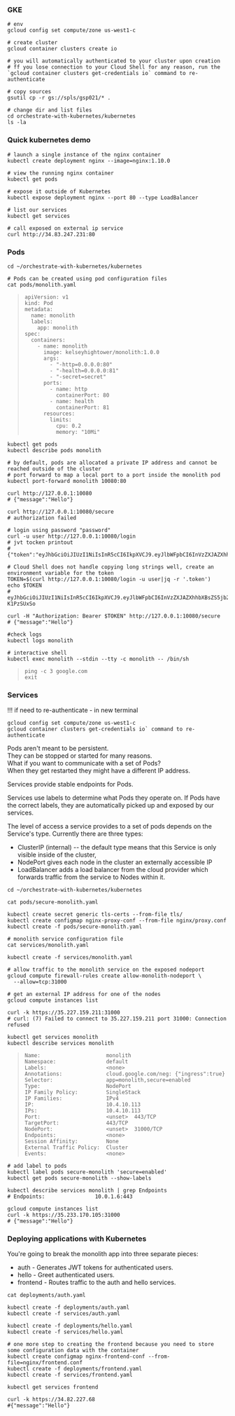 
### GKE

```
# env
gcloud config set compute/zone us-west1-c

# create cluster
gcloud container clusters create io

# you will automatically authenticated to your cluster upon creation
# ff you lose connection to your Cloud Shell for any reason, run the `gcloud container clusters get-credentials io` command to re-authenticate
```

```
# copy sources
gsutil cp -r gs://spls/gsp021/* .

# change dir and list files
cd orchestrate-with-kubernetes/kubernetes
ls -la
```

### Quick kubernetes demo

```
# launch a single instance of the nginx container
kubectl create deployment nginx --image=nginx:1.10.0

# view the running nginx container
kubectl get pods

# expose it outside of Kubernetes
kubectl expose deployment nginx --port 80 --type LoadBalancer

# list our services
kubectl get services

# call exposed on external ip service
curl http://34.83.247.231:80
```

### Pods

```
cd ~/orchestrate-with-kubernetes/kubernetes

# Pods can be created using pod configuration files
cat pods/monolith.yaml
```
> ```
> apiVersion: v1
> kind: Pod
> metadata:
>   name: monolith
>   labels:
>     app: monolith
> spec:
>   containers:
>     - name: monolith
>       image: kelseyhightower/monolith:1.0.0
>       args:
>         - "-http=0.0.0.0:80"
>         - "-health=0.0.0.0:81"
>         - "-secret=secret"
>       ports:
>         - name: http
>           containerPort: 80
>         - name: health
>           containerPort: 81
>       resources:
>         limits:
>           cpu: 0.2
>           memory: "10Mi"
> ```
```
kubectl get pods
kubectl describe pods monolith
```

```
# by default, pods are allocated a private IP address and cannot be reached outside of the cluster
# port forward to map a local port to a port inside the monolith pod
kubectl port-forward monolith 10080:80

curl http://127.0.0.1:10080
# {"message":"Hello"}

curl http://127.0.0.1:10080/secure
# authorization failed

# login using password "password" 
curl -u user http://127.0.0.1:10080/login
# jvt tocken printout
#  {"token":"eyJhbGciOiJIUzI1NiIsInR5cCI6IkpXVCJ9.eyJlbWFpbCI6InVzZXJAZXhhbXBsZS5jb20iLCJleHAiOjE3MDM5NTExMjYsImlhdCI6MTcwMzY5MTkyNiwiaXNzIjoiYXV0aC5zZXJ2aWNlIiwic3ViIjoidXNlciJ9.7z1BERzUtedZ0Vuo32E2LV1HtMRAaOwC4X0boHmc9yg"}

# Cloud Shell does not handle copying long strings well, create an environment variable for the token
TOKEN=$(curl http://127.0.0.1:10080/login -u user|jq -r '.token')
echo $TOKEN
# eyJhbGciOiJIUzI1NiIsInR5cCI6IkpXVCJ9.eyJlbWFpbCI6InVzZXJAZXhhbXBsZS5jb20iLCJleHAiOjE3MDM5NTEyODcsImlhdCI6MTcwMzY5MjA4NywiaXNzIjoiYXV0aC5zZXJ2aWNlIiwic3ViIjoidXNlciJ9.yKIXdplgC_BM7dB9X5v63Im9xVq4bxCdl-K1PzSUxSo

curl -H "Authorization: Bearer $TOKEN" http://127.0.0.1:10080/secure
# {"message":"Hello"}

#check logs
kubectl logs monolith

# interactive shell
kubectl exec monolith --stdin --tty -c monolith -- /bin/sh
```
> ```
> ping -c 3 google.com
> exit
> ```


### Services

!!! if need to re-authenticate - in new terminal
```
gcloud config set compute/zone us-west1-c
gcloud container clusters get-credentials io` command to re-authenticate
```

Pods aren't meant to be persistent.  
They can be stopped or started for many reasons.  
What if you want to communicate with a set of Pods?  
When they get restarted they might have a different IP address.

Services provide stable endpoints for Pods.

Services use labels to determine what Pods they operate on. If Pods have the correct labels, they are automatically picked up and exposed by our services.

The level of access a service provides to a set of pods depends on the Service's type. Currently there are three types:
- ClusterIP (internal) -- the default type means that this Service is only visible inside of the cluster,
- NodePort gives each node in the cluster an externally accessible IP
- LoadBalancer adds a load balancer from the cloud provider which forwards traffic from the service to Nodes within it.



```
cd ~/orchestrate-with-kubernetes/kubernetes

cat pods/secure-monolith.yaml

kubectl create secret generic tls-certs --from-file tls/
kubectl create configmap nginx-proxy-conf --from-file nginx/proxy.conf
kubectl create -f pods/secure-monolith.yaml

# monolith service configuration file
cat services/monolith.yaml

kubectl create -f services/monolith.yaml

# allow traffic to the monolith service on the exposed nodeport
gcloud compute firewall-rules create allow-monolith-nodeport \
  --allow=tcp:31000

# get an external IP address for one of the nodes
gcloud compute instances list

curl -k https://35.227.159.211:31000
# curl: (7) Failed to connect to 35.227.159.211 port 31000: Connection refused

kubectl get services monolith
kubectl describe services monolith
```
> ```
> Name:                     monolith
> Namespace:                default
> Labels:                   <none>
> Annotations:              cloud.google.com/neg: {"ingress":true}
> Selector:                 app=monolith,secure=enabled
> Type:                     NodePort
> IP Family Policy:         SingleStack
> IP Families:              IPv4
> IP:                       10.4.10.113
> IPs:                      10.4.10.113
> Port:                     <unset>  443/TCP
> TargetPort:               443/TCP
> NodePort:                 <unset>  31000/TCP
> Endpoints:                <none>
> Session Affinity:         None
> External Traffic Policy:  Cluster
> Events:                   <none>
> ```

```
# add label to pods
kubectl label pods secure-monolith 'secure=enabled'
kubectl get pods secure-monolith --show-labels

kubectl describe services monolith | grep Endpoints
# Endpoints:                10.0.1.6:443

gcloud compute instances list
curl -k https://35.233.170.105:31000
# {"message":"Hello"}
```

### Deploying applications with Kubernetes

You're going to break the monolith app into three separate pieces:
- auth - Generates JWT tokens for authenticated users.
- hello - Greet authenticated users.
- frontend - Routes traffic to the auth and hello services.

```
cat deployments/auth.yaml

kubectl create -f deployments/auth.yaml
kubectl create -f services/auth.yaml

kubectl create -f deployments/hello.yaml
kubectl create -f services/hello.yaml

# one more step to creating the frontend because you need to store some configuration data with the container
kubectl create configmap nginx-frontend-conf --from-file=nginx/frontend.conf
kubectl create -f deployments/frontend.yaml
kubectl create -f services/frontend.yaml

kubectl get services frontend

curl -k https://34.82.227.68
#{"message":"Hello"}


